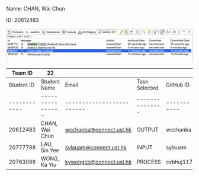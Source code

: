 Name: CHAN, Wai Chun 

ID: 20612483

![image](image.png)

| Team ID    | 22             |                         |               |           |           |
|------------|----------------|-------------------------|---------------|-----------|-----------|
| Student ID | Student Name   | Email                   | Task Selected | GitHub ID | Bramch ID |
|------------|----------------|-------------------------|---------------|-----------|-----------|
| 20612483   | CHAN, Wai Chun | wcchanba@connect.ust.hk | OUTPUT        | wcchanba  |           |
| 20777788   | LAU, Sin Yee   | sylauam@connect.ust.hk  | INPUT         | sylauam   |           |
| 20763086   | WONG, Ka Yiu   | kywongcb@connect.ust.hk | PROCESS       | cvbhuj117 |           |
